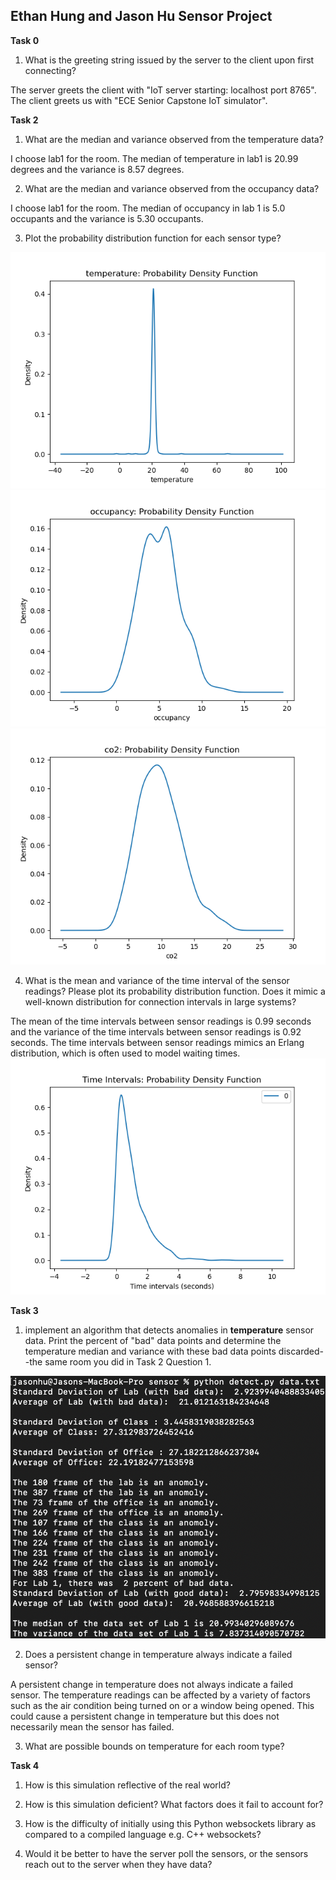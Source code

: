 ## Ethan Hung and Jason Hu Sensor Project

**Task 0**

1. What is the greeting string issued by the server to the client upon first connecting?

The server greets the client with "IoT server starting:  localhost port 8765". The client greets us with "ECE Senior Capstone IoT simulator".

**Task 2**

1. What are the median and variance observed from the temperature data?

I choose lab1 for the room. The median of temperature in lab1 is 20.99 degrees and the variance is 8.57 degrees.

2. What are the median and variance observed from the occupancy data?

I choose lab1 for the room. The median of occupancy in lab 1 is 5.0 occupants and the variance is 5.30 occupants.


3. Plot the probability distribution function for each sensor type?

![Image](images/Temperature_PDF.png)
![Image](images/Occupancy_PDF.png)
![Image](images/CO2_PDF.png)

4. What is the mean and variance of the time interval of the sensor readings? Please plot its probability distribution function. Does it mimic a well-known distribution for connection intervals in large systems?

The mean of the time intervals between sensor readings is 0.99 seconds and the variance of the time intervals between sensor readings is 0.92 seconds.
The time intervals between sensor readings mimics an Erlang distribution, which is often used to model waiting times.
![Image](images/Time_Interval_PDF.png)

**Task 3**

1. implement an algorithm that detects anomalies in **temperature** sensor data. Print the percent of "bad" data points and determine the temperature median and variance with these bad data points discarded--the same room you did in Task 2 Question 1.

![Image](images/Task3.png)

2. Does a persistent change in temperature always indicate a failed sensor?

A persistent change in temperature does not always indicate a failed sensor. The temperature readings can be affected by a variety of factors such as the air condition being turned on or a window being opened. This could cause a persistent change in temperature but this does not necessarily mean the sensor has failed.

3. What are possible bounds on temperature for each room type?

**Task 4**

1. How is this simulation reflective of the real world?

2. How is this simulation deficient? What factors does it fail to account for?

3. How is the difficulty of initially using this Python websockets library as compared to a compiled language e.g. C++ websockets?

4. Would it be better to have the server poll the sensors, or the sensors reach out to the server when they have data?
